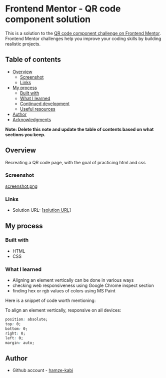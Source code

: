 # Frontend Mentor - QR code component solution

This is a solution to the [QR code component challenge on Frontend Mentor](https://www.frontendmentor.io/challenges/qr-code-component-iux_sIO_H). Frontend Mentor challenges help you improve your coding skills by building realistic projects. 

## Table of contents

- [Overview](#overview)
  - [Screenshot](#screenshot)
  - [Links](#links)
- [My process](#my-process)
  - [Built with](#built-with)
  - [What I learned](#what-i-learned)
  - [Continued development](#continued-development)
  - [Useful resources](#useful-resources)
- [Author](#author)
- [Acknowledgments](#acknowledgments)

**Note: Delete this note and update the table of contents based on what sections you keep.**

## Overview

Recreating a QR code page, with the goal of practicing html and css

### Screenshot

[screenshot.png](screenshot.png)

### Links

- Solution URL: [[solution URL](https://github.com/hamze-kabi/frontend-practices/blob/ddab413aec45461c4ab3e3fff8e05cb0d76adbef/index.html)]

## My process

### Built with

- HTML
- CSS

### What I learned
- Aligning an element vertically can be done in various ways
- checking web responsiveness using Google Chrome inspect section
- finding hex or rgb values of colors using MS Paint

Here is a snippet of code worth mentioning:

To align an element vertically, responsive on all devices:

```css
position: absolute;
top: 0;
bottom: 0;
right: 0;
left: 0;
margin: auto;
```
## Author
- Github account - [hamze-kabi](https://github.com/hamze-kabi)
